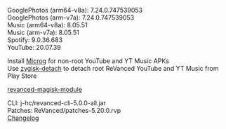GooglePhotos (arm64-v8a): 7.24.0.747539053  
GooglePhotos (arm-v7a): 7.24.0.747539053  
Music (arm64-v8a): 8.05.51  
Music (arm-v7a): 8.05.51  
Spotify: 9.0.36.683  
YouTube: 20.07.39  

Install [Microg](https://github.com/ReVanced/GmsCore/releases) for non-root YouTube and YT Music APKs  
Use [zygisk-detach](https://github.com/j-hc/zygisk-detach) to detach root ReVanced YouTube and YT Music from Play Store  

[revanced-magisk-module](https://github.com/j-hc/revanced-magisk-module)
  
CLI: j-hc/revanced-cli-5.0.0-all.jar  
Patches: ReVanced/patches-5.20.0.rvp  
[Changelog](https://github.com/ReVanced/revanced-patches/releases/tag/v5.20.0)  
